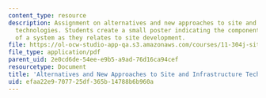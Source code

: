 ```yaml
---
content_type: resource
description: Assignment on alternatives and new approaches to site and infrastructure
  technologies. Students create a small poster indicating the components and attributes
  of a system as they relates to site development.
file: https://ol-ocw-studio-app-qa.s3.amazonaws.com/courses/11-304j-site-and-infrastructure-systems-planning-spring-2009/efaa22e9707725df365b14788b6b960a_MIT11_304js09_assn03b.pdf
file_type: application/pdf
parent_uid: 2e0cd6de-54ee-e9b5-a9ad-76d16ca94cef
resourcetype: Document
title: 'Alternatives and New Approaches to Site and Infrastructure Technologies II '
uid: efaa22e9-7077-25df-365b-14788b6b960a
---
```

